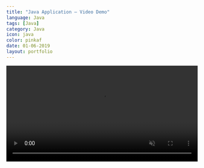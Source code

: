 ```yaml
---
title: "Java Application – Video Demo"
language: Java
tags: [Java]
category: Java
icon: java
color: pinkaf
date: 01-06-2019
layout: portfolio
---
```


<video width="100%" loop muted autoplay preload="auto">
    <source src="/dist/video/javac.mp4" type="video/mp4" />
    Your browser does not support the video tag.
  </video>
